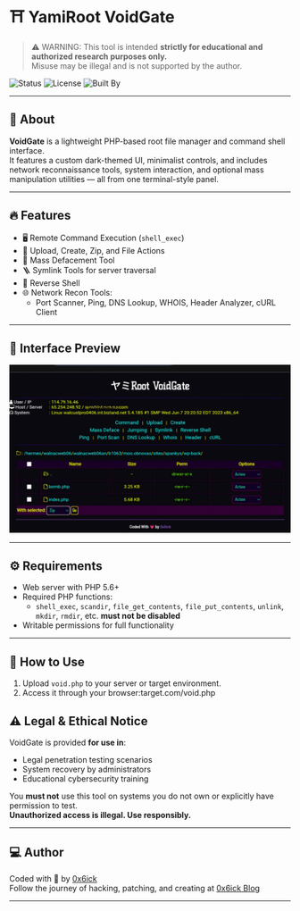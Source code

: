 # ⛩️ YamiRoot VoidGate

> ⚠️ WARNING: This tool is intended **strictly for educational and authorized research purposes only.**  
> Misuse may be illegal and is not supported by the author.

![Status](https://img.shields.io/badge/status-Active-purple)
![License](https://img.shields.io/badge/license-MIT-yellow)
![Built By](https://img.shields.io/badge/Built%20by-0x6ick-blueviolet)

---

## 🧠 About

**VoidGate** is a lightweight PHP-based root file manager and command shell interface.  
It features a custom dark-themed UI, minimalist controls, and includes network reconnaissance tools, system interaction, and optional mass manipulation utilities — all from one terminal-style panel.

---

## 🔥 Features

- 🖥️ Remote Command Execution (`shell_exec`)
- 📁 Upload, Create, Zip, and File Actions
- 🧨 Mass Defacement Tool
- 🪜 Symlink Tools for server traversal
- 🔁 Reverse Shell
- 🌐 Network Recon Tools:
  - Port Scanner, Ping, DNS Lookup, WHOIS, Header Analyzer, cURL Client

---

## 🎨 Interface Preview


![VoidGate Screenshot](/void.png)

---

## ⚙️ Requirements

- Web server with PHP 5.6+
- Required PHP functions:
  - `shell_exec`, `scandir`, `file_get_contents`, `file_put_contents`, `unlink`, `mkdir`, `rmdir`, etc. **must not be disabled**
- Writable permissions for full functionality

---

## 🚀 How to Use

1. Upload `void.php` to your server or target environment.
2. Access it through your browser:target.com/void.php
## ⚠️ Legal & Ethical Notice

VoidGate is provided **for use in**:
- Legal penetration testing scenarios
- System recovery by administrators
- Educational cybersecurity training

You **must not** use this tool on systems you do not own or explicitly have permission to test.  
**Unauthorized access is illegal. Use responsibly.**

---


## 💻 Author

Coded with 🖤 by [0x6ick](https://github.com/6ickzone)  
Follow the journey of hacking, patching, and creating at [0x6ick Blog](https://0x6ick.blogspot.com)

---
